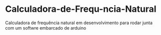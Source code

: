 # Calculadora-de-Frequ-ncia-Natural
Calculadora de frequência natural em desenvolvimento para rodar junta com um softwre embarcado de arduino
